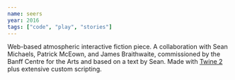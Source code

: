 ```yaml
---
name: seers
year: 2016
tags: ["code", "play", "stories"]
---
```

Web-based atmospheric interactive fiction piece. A collaboration with Sean
Michaels, Patrick McEown, and James Braithwaite, commissioned by the Banff
Centre for the Arts and based on a text by Sean. Made with [Twine
2](https://twinery.org/) plus extensive custom scripting.
